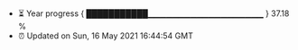 - ⏳ Year progress { ███████████▁▁▁▁▁▁▁▁▁▁▁▁▁▁▁▁▁▁▁ } 37.18 %
- ⏰ Updated on Sun, 16 May 2021 16:44:54 GMT

